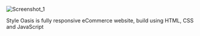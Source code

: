 ![Screenshot_1](https://github.com/RumenKoserkov/eCommerce-Website/assets/93001846/9da68f12-1161-47ce-aaa6-7514a52d7cec)

Style Oasis is fully responsive eCommerce website, build using HTML, CSS and JavaScript
